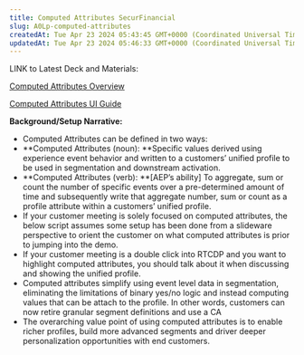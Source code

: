 ```yaml
---
title: Computed Attributes SecurFinancial
slug: A0Lp-computed-attributes
createdAt: Tue Apr 23 2024 05:43:45 GMT+0000 (Coordinated Universal Time)
updatedAt: Tue Apr 23 2024 05:46:33 GMT+0000 (Coordinated Universal Time)
---
```


LINK to Latest Deck and Materials: 

[Computed Attributes Overview](https://experienceleague.adobe.com/docs/experience-platform/profile/computed-attributes/overview.html?lang=en) 

[Computed Attributes UI Guide](https://experienceleague.adobe.com/docs/experience-platform/profile/computed-attributes/ui.html?lang=en) 

**Background/Setup Narrative:** 

- Computed Attributes can be defined in two ways: 
- **Computed Attributes (noun): **Specific values derived using experience event behavior and written to a customers’ unified profile to be used in segmentation and downstream activation.  
- **Computed Attributes (verb): **\[AEP’s ability] To aggregate, sum or count the number of specific events over a pre-determined amount of time and subsequently write that aggregate number, sum or count as a profile attribute within a customers’ unified profile.  
- If your customer meeting is solely focused on computed attributes, the below script assumes some setup has been done from a slideware perspective to orient the customer on what computed attributes is prior to jumping into the demo.  
- If your customer meeting is a double click into RTCDP and you want to highlight computed attributes, you should talk about it when discussing and showing the unified profile.  
- Computed attributes simplify using event level data in segmentation, eliminating the limitations of binary yes/no logic and instead computing values that can be attach to the profile. In other words, customers can now retire granular segment definitions and use a CA 
- The overarching value point of using computed attributes is to enable richer profiles, build more advanced segments and driver deeper personalization opportunities with end customers.  

##

